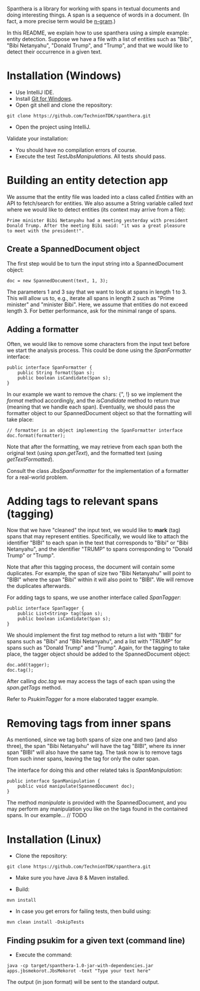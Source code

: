 Spanthera is a library for working with spans in textual documents
and doing interesting things. A span is a sequence of words in a document. (In fact,
a more precise term would be [n-gram](https://en.wikipedia.org/wiki/N-gram).)

In this README, we explain how to use spanthera using a simple example: entity detection.
Suppose we have a file with a list of entities
such as "Bibi", "Bibi Netanyahu", "Donald Trump", and "Trump",
and that we would like to detect their occurrence in a given text.  

# Installation (Windows)
- Use IntelliJ IDE.
- Install [Git for Windows](https://git-scm.com/download/win).
- Open git shell and clone the repository:
```
git clone https://github.com/TechnionTDK/spanthera.git
```
- Open the project using IntelliJ.
 
 Validate your installation:
 - You should have no compilation errors of course.
 - Execute the test *TestJbsManipulations*. All tests should pass.

# Building an entity detection app
We assume that the entity file was loaded into a class called *Entities* with an API
to fetch/search for entities. We also assume a String variable called *text*
where we would like to detect entities (its context may arrive from a file):

```
Prime minister Bibi Netanyahu had a meeting yesterday with president
Donald Trump. After the meeting Bibi said: "it was a great pleasure
to meet with the president!". 
```

## Create a SpannedDocument object
The first step would be to turn the input string into a SpannedDocument object:
```
doc = new SpannedDocument(text, 1, 3);
```

The parameters 1 and 3 say that we want to look at spans in length 1 to 3. This will allow
us to, e.g., iterate all spans in length 2 such as "Prime minister" and "minister Bibi". Here,
we assume that entities do not exceed length 3. For better performance, ask for the minimal
range of spans.

## Adding a formatter
Often, we would like to remove some characters from the input text before
we start the analysis process. This could be done
using the *SpanFormatter* interface:

```
public interface SpanFormatter {
    public String format(Span s);
    public boolean isCandidate(Span s);
}
``` 

In our example we want to remove the chars: {", !} so we implement the *format* method
accordingly, and the *isCandidate* method to return *true* (meaning that we handle each span).
Eventually, we should pass the formatter object to our SpannedDocument
object so that the formatting will take place:

```
// formatter is an object implementing the SpanFormatter interface
doc.format(formatter);
```

Note that after the formatting, we may retrieve from each span both the original text
(using *span.getText*),
and the formatted text (using *getTextFormatted*).

Consult the class *JbsSpanFormatter* for the implementation of a
formatter for a real-world problem.  

# Adding tags to relevant spans (tagging)
Now that we have "cleaned" the input text, we would like to **mark** (tag) spans that
may represent entities. Specifically, we would like to attach the identifier "BIBI" to
each span in the text that corresponds to "Bibi" or "Bibi Netanyahu", and the
identifier "TRUMP" to spans corresponding to "Donald Trump" or "Trump".

Note that after this tagging process, the document will contain some duplicates.
For example, the span of size two "Bibi Netanyahu" will point to "BIBI" where the span
"Bibi" within it will also point to "BIBI". We will remove the duplicates afterwards.

For adding tags to spans, we use another interface called *SpanTagger*:
```
public interface SpanTagger {
    public List<String> tag(Span s);
    public boolean isCandidate(Span s);
}
```
We should implement the first *tag* method to return a list with "BIBI" for spans such
as "Bibi" and "Bibi Netanyahu", and a list with "TRUMP" for spans such as "Donald Trump"
and "Trump". Again, for the tagging to take place, the tagger object should be added
to the SpannedDocument object:
```
doc.add(tagger);
doc.tag();
```

After calling *doc.tag* we may access the tags of each span using the *span.getTags* method.

Refer to *PsukimTagger* for a more elaborated tagger example. 

# Removing tags from inner spans
As mentioned, since we tag both spans of size one and two (and also three),
the span "Bibi Netanyahu" will have the tag "BIBI", where its inner span "BIBI" will also
have the same tag. The task now is to remove tags from such inner spans, leaving the tag for
only the outer span.

The interface for doing this and other related taks is *SpanManipulation*:
```
public interface SpanManipulation {
    public void manipulate(SpannedDocument doc);
}
```

The method *manipulate* is provided with the SpannedDocument,
and you may perform any manipulation you like on the tags found in the contained spans.
In our example... // TODO

# Installation (Linux)
- Clone the repository:
```
git clone https://github.com/TechnionTDK/spanthera.git
```

- Make sure you have Java 8 & Maven installed.

- Build:
```
mvn install
```

- In case you get errors for failing tests, then build using:
```
mvn clean install -DskipTests
```

## Finding psukim for a given text (command line)
- Execute the command:
```
java -cp target/spanthera-1.0-jar-with-dependencies.jar apps.jbsmekorot.JbsMekorot -text "Type your text here"
```

The output (in json format) will be sent to the standard output.
